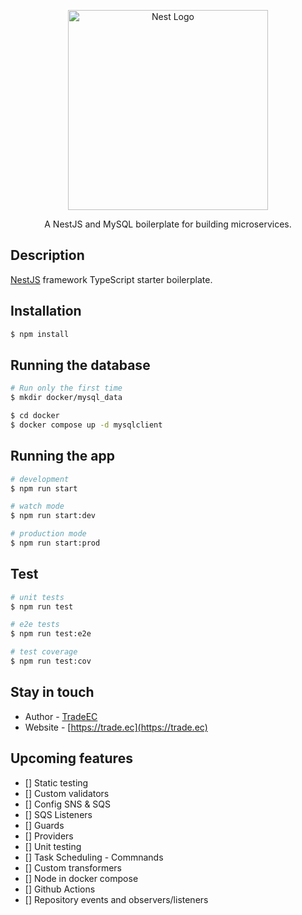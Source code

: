 <p align="center">
  <a href="http://nestjs.com/" target="blank"><img src="https://nestjs.com/img/logo_text.svg" width="320" alt="Nest Logo" /></a>
</p>

<p align="center">A NestJS and MySQL boilerplate for building microservices.</p>


## Description

[NestJS](https://docs.nestjs.com/) framework TypeScript starter boilerplate.

## Installation

```bash
$ npm install
```

## Running the database

```bash
# Run only the first time
$ mkdir docker/mysql_data

$ cd docker
$ docker compose up -d mysqlclient
```

## Running the app

```bash
# development
$ npm run start

# watch mode
$ npm run start:dev

# production mode
$ npm run start:prod
```

## Test

```bash
# unit tests
$ npm run test

# e2e tests
$ npm run test:e2e

# test coverage
$ npm run test:cov
```

## Stay in touch

- Author - [TradeEC](https://trade.ec/contacto.html)
- Website - [https://trade.ec](https://trade.ec)

## Upcoming features

<ul>
<li>[] Static testing</li>
<li>[] Custom validators</li>
<li>[] Config SNS & SQS</li>
<li>[] SQS Listeners</li>
<li>[] Guards</li>
<li>[] Providers </li>
<li>[] Unit testing</li>
<li>[] Task Scheduling - Commnands</li>
<li>[] Custom transformers</li>
<li>[] Node in docker compose</li>
<li>[] Github Actions</li>
<li>[] Repository events and observers/listeners</li>
</ul>